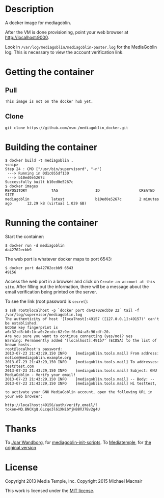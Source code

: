 # Description

A docker image for mediagoblin.

After the VM is done provisioning, point your web browser at <http://localhost:9000>.

Look in `/var/log/mediagoblin/mediagoblin-paster.log` for the MediaGoblin log.  This is necessary to view the account verification link.

# Getting the container

## Pull

    This image is not on the docker hub yet.

## Clone
    git clone https://github.com/msm-/mediagoblin_docker.git

# Building the container

    $ docker build -t mediagoblin .
    <snip>
    Step 24 : CMD ["/usr/bin/supervisord", "-n"]
     ---> Running in 0d1c055df130
     ---> b10ed0e5267c
    Successfully built b10ed0e5267c
    $ docker images
    REPOSITORY           TAG                 ID                  CREATED             SIZE
    mediagoblin          latest              b10ed0e5267c        2 minutes ago       12.29 kB (virtual 1.029 GB)

# Running the container

Start the container:

    $ docker run -d mediagoblin
    da42702ecbb9

The web port is whatever docker maps to port 6543:

    $ docker port da42702ecbb9 6543
    49156

Access the web port in a browser and click on `Create an account at this site`.  After filling out the information, there will be a message about the email verification being printed on the server.

To see the link (root password is `secret`):

    $ ssh root@localhost -p `docker port da42702ecbb9 22` tail -f /var/log/supervisor/mediagoblin.log
    The authenticity of host '[localhost]:49157 ([127.0.0.1]:49157)' can't be established.
    ECDSA key fingerprint is a6:32:d3:b0:1b:a0:2e:dc:62:9e:f6:04:a5:96:df:20.
    Are you sure you want to continue connecting (yes/no)? yes
    Warning: Permanently added '[localhost]:49157' (ECDSA) to the list of known hosts.
    root@localhost's password:
    2013-07-23 21:43:29,150 INFO    [mediagoblin.tools.mail] From address: notice@mediagoblin.example.org
    2013-07-23 21:43:29,150 INFO    [mediagoblin.tools.mail] To addresses: test@test.com
    2013-07-23 21:43:29,150 INFO    [mediagoblin.tools.mail] Subject: GNU MediaGoblin - Verify your email!
    2013-07-23 21:43:29,150 INFO    [mediagoblin.tools.mail] -- Body: --
    2013-07-23 21:43:29,150 INFO    [mediagoblin.tools.mail] Hi testtest,

    to activate your GNU MediaGoblin account, open the following URL in
    your web browser:

    http://localhost:49156/auth/verify_email/?token=MQ.BNCKgQ.GLcqe3l61XNibYjH88VJ7Bv2g4U

# Thanks

To [Joar Wandborg](http://wandborg.se/), for [mediagoblin-init-scripts](https://github.com/joar/mediagoblin-init-scripts).
To [Mediatemple](https://mediatemple.net/), for [the original version](https://github.com/mediatemple/federated_services_oscon_2013)

# License

Copyright 2013 Media Temple, Inc.
Copyright 2015 Michael Macnair

This work is licensed under the [MIT license](LICENSE.md).
